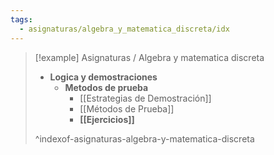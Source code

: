 ```yaml
---
tags:
  - asignaturas/algebra_y_matematica_discreta/idx
---
```



> [!example] Asignaturas / Algebra y matematica discreta
> - **Logica y demostraciones**
> 	- **Metodos de prueba**
> 		- [[Estrategias de Demostración]]
> 		- [[Métodos de Prueba]]
> 		- **[[Ejercicios]]**
> 
> ^indexof-asignaturas-algebra-y-matematica-discreta